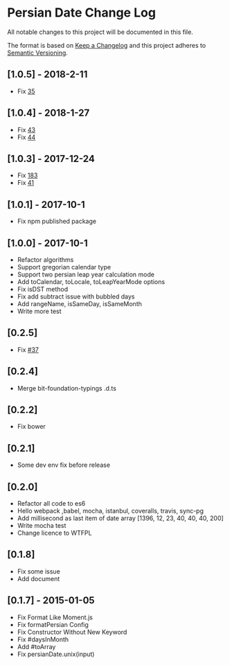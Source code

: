 # Persian Date Change Log
All notable changes to this project will be documented in this file.

The format is based on [Keep a Changelog](http://keepachangelog.com/) 
and this project adheres to [Semantic Versioning](http://semver.org/).

## [1.0.5] - 2018-2-11
- Fix [35](https://github.com/babakhani/PersianDate/issues/35)

## [1.0.4] - 2018-1-27
- Fix [43](https://github.com/babakhani/PersianDate/issues/43)
- Fix [44](https://github.com/babakhani/PersianDate/issues/44)

## [1.0.3] - 2017-12-24
- Fix [183](https://github.com/babakhani/pwt.datepicker/issues/183)
- Fix [41](https://github.com/babakhani/PersianDate/issues/41)

## [1.0.1] - 2017-10-1
- Fix npm published package

## [1.0.0] - 2017-10-1
- Refactor algorithms
- Support gregorian calendar type
- Support two persian leap year calculation mode
- Add toCalendar, toLocale, toLeapYearMode options
- Fix isDST method
- Fix add subtract issue with bubbled days
- Add rangeName, isSameDay, isSameMonth
- Write more test

## [0.2.5]
- Fix [#37](https://github.com/babakhani/PersianDate/issues/37)

## [0.2.4]
- Merge bit-foundation-typings .d.ts

## [0.2.2]
- Fix bower 

## [0.2.1]
- Some dev env fix before release 

## [0.2.0] 
- Refactor all code to es6
- Hello webpack ,babel, mocha, istanbul, coveralls, travis, sync-pg
- Add millisecond as last item of date array [1396, 12, 23, 40, 40, 40, 200]
- Write mocha test
- Change licence to WTFPL

## [0.1.8]
- Fix some issue
- Add document

## [0.1.7] - 2015-01-05
- Fix Format Like Moment.js
- Fix formatPersian Config
- Fix Constructor Without New Keyword
- Fix #daysInMonth
- Add #toArray
- Fix persianDate.unix(input)  
